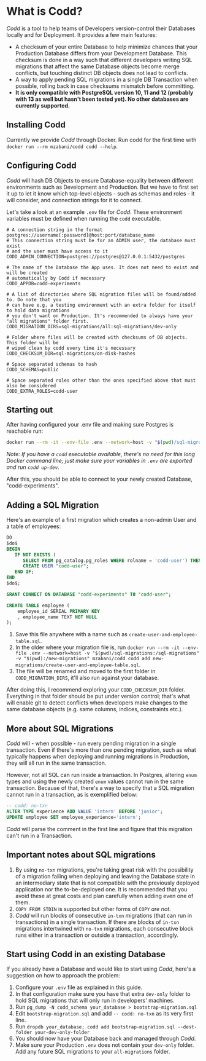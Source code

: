 # What is Codd?

_Codd_ is a tool to help teams of Developers version-control their Databases locally and for Deployment. It provides a few main features:

- A checksum of your entire Database to help minimize chances that your Production Database differs from your Development Database. This checksum is done in a way such that different developers writing SQL migrations that affect the same Database objects become merge conflicts, but touching distinct DB objects does not lead to conflicts.  
- A way to apply pending SQL migrations in a single DB Transaction when possible, rolling back in case checksums mismatch before committing.  
- **It is only compatible with PostgreSQL version 10, 11 and 12 (probably with 13 as well but hasn't been tested yet). No other databases are currently supported.**

## Installing Codd

Currently we provide _Codd_ through Docker. Run codd for the first time with `docker run --rm mzabani/codd codd --help`.

## Configuring Codd

_Codd_ will hash DB Objects to ensure Database-equality between different environments such as Development and Production. But we have to first set it up to let it know which top-level objects - such as schemas and roles - it will consider, and connection strings for it to connect.

Let's take a look at an example `.env` file for _Codd_. These environment variables must be defined when running the `codd` executable.

````.env
# A connection string in the format postgres://username[:password]@host:port/database_name
# This connection string must be for an ADMIN user, the database must exist
# and the user must have access to it
CODD_ADMIN_CONNECTION=postgres://postgres@127.0.0.1:5432/postgres

# The name of the Database the App uses. It does not need to exist and will be created
# automatically by Codd if necessary
CODD_APPDB=codd-experiments

# A list of directories where SQL migration files will be found/added to. Do note that you
# can have e.g. a testing environment with an extra folder for itself to hold data migrations
# you don't want on Production. It's recommended to always have your "all migrations" folder first.
CODD_MIGRATION_DIRS=sql-migrations/all:sql-migrations/dev-only

# Folder where files will be created with checksums of DB objects. This folder will be
# wiped clean by codd every time it's necessary
CODD_CHECKSUM_DIR=sql-migrations/on-disk-hashes

# Space separated schemas to hash
CODD_SCHEMAS=public

# Space separated roles other than the ones specified above that must also be considered
CODD_EXTRA_ROLES=codd-user
````

## Starting out

After having configured your .env file and making sure Postgres is reachable run:

````bash
docker run --rm -it --env-file .env --network=host -v "$(pwd)/sql-migrations:/sql-migrations" mzabani/codd codd up-dev
````

*Note: If you have a `codd` executable available, there's no need for this long Docker command line; just make sure your variables in `.env` are exported and run `codd up-dev`.*

After this, you should be able to connect to your newly created Database, "codd-experiments".

## Adding a SQL Migration

Here's an example of a first migration which creates a non-admin User and a table of employees:

````sql
DO
$do$
BEGIN
   IF NOT EXISTS (
      SELECT FROM pg_catalog.pg_roles WHERE rolname = 'codd-user') THEN
      CREATE USER "codd-user";
   END IF;
END
$do$;

GRANT CONNECT ON DATABASE "codd-experiments" TO "codd-user";

CREATE TABLE employee (
    employee_id SERIAL PRIMARY KEY
    , employee_name TEXT NOT NULL
);
````

1. Save this file anywhere with a name such as `create-user-and-employee-table.sql`.
2. In the older where your migration file is, run `docker run --rm -it --env-file .env --network=host -v "$(pwd)/sql-migrations:/sql-migrations" -v "$(pwd):/new-migrations" mzabani/codd codd add new-migrations/create-user-and-employee-table.sql`.
3. The file will be renamed and moved to the first folder in `CODD_MIGRATION_DIRS`, it'll also run against your database.

After doing this, I recommend exploring your `CODD_CHECKSUM_DIR` folder. Everything in that folder should be put under version control; that's what will enable git to detect conflicts when developers make changes to the same database objects (e.g. same columns, indices, constraints etc.).

## More about SQL Migrations

_Codd_ will - when possible - run every pending migration in a single transaction. Even if there's more than one pending migration, such as what typically happens when deploying and running migrations in Production, they will all run in the same transaction.

However, not all SQL can run inside a transaction. In Postgres, altering `enum` types and using the newly created `enum` values cannot run in the same transaction.
Because of that, there's a way to specify that a SQL migration cannot run in a transaction, as is exemplified below:


````sql
-- codd: no-txn
ALTER TYPE experience ADD VALUE 'intern' BEFORE 'junior';
UPDATE employee SET employee_experience='intern';
````

_Codd_ will parse the comment in the first line and figure that this migration can't run in a Transaction.


## Important notes about SQL migrations

1. By using `no-txn` migrations, you're taking great risk with the possibility of a migration failing when deploying and leaving the Database state in an intermediary state that is not compatible with the previously deployed application nor the to-be-deployed one. It is recommended that you avoid these at great costs and plan carefully when adding even one of them.  
2. `COPY FROM STDIN` is supported but other forms of `COPY` _are not_. 
3. _Codd_ will run blocks of consecutive `in-txn` migrations (that can run in transactions) in a single transaction. If there are blocks of `in-txn` migrations intertwined with `no-txn` migrations, each consecutive block runs either in a transaction or outside a transaction, accordingly. 

## Start using Codd in an existing Database

If you already have a Database and would like to start using _Codd_, here's a suggestion on how to approach the problem:

1. Configure your `.env` file as explained in this guide.
2. In that configuration make sure you have that extra `dev-only` folder to hold SQL migrations that will only run in developers' machines.
3. Run `pg_dump -N codd_schema your_database > bootstrap-migration.sql`
4. Edit `bootstrap-migration.sql` and add `-- codd: no-txn` as its very first line.
5. Run `dropdb your_database; codd add bootstrap-migration.sql --dest-folder your-dev-only-folder`
6. You should now have your Database back and managed through _Codd_.
7. Make sure your Production `.env` does not contain your `dev-only` folder. Add any future SQL migrations to your `all-migrations` folder.